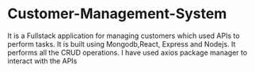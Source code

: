 # Customer-Management-System
It is a Fullstack application for managing customers which used APIs to perform tasks. It is built using Mongodb,React, Express and Nodejs. It performs all the CRUD operations. I have used axios package manager  to interact with the APIs

